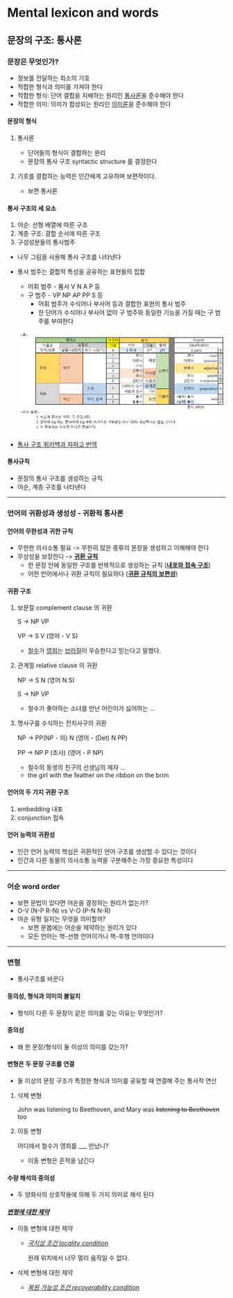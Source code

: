 # Mental lexicon and words

## 문장의 구조: 통사론

### 문장은 무엇인가?

- 정보를 전달하는 최소의 기호
- 적합한 형식과 의미를 가져야 한다
- 적합한 형식: 단어 결합을 지배하는 원리인 <u>통사론</u>을 준수해야 한다
- 적합한 의미: 의미가 합성되는 원리인 <u>의미론</u>을 준수해야 한다

#### 문장의 형식

1. 통사론	
   - 단어들의 형식이 결합하는 원리
   - 문장의 통사 구조 syntactic structure 를 결정한다 

2. 기호를 결합하는 능력은 인간에게 고유하며 보편적이다.
   -  보편 통사론 

#### 통사 구조의 세 요소

1. 어순: 선형 배열에 따른 구조
2. 계층 구조: 결합 순서에 따른 구조
3. 구성성분들의 통사범주 

- 나무 그림을 사용해 통사 구조를 나타낸다 

- 통사 범주는 결합적 특성을 공유하는 표현들의 집합

  - 어휘 범주 - 품사 V N A P 등
  - 구 범주 - VP NP AP PP S 등
    - 어휘 범주가 수식어나 부사어 등과 결합한 표현의 통사 범주
    - 한 단어가 수식어나 부사어 없이 구 범주와 동일한 기능을 가질 때는 구 범주를 부여한다 

  ![img](week04-sentence-structures-syntax.assets/img.jpg)

- [통사 구조 위키백과 파파고 번역](https://papago.naver.net/website?locale=ko&source=en&target=ko&url=https%3A%2F%2Fen.wikipedia.org%2Fwiki%2FSyntactic_Structures)

#### 통사규칙

- 문장의 통사 구조를 생성하는 규칙
- 어순, 계층 구조를 나타낸다

---

### 언어의 귀환성과 생성성 - 귀환적 통사론

#### 언어의 무한성과 귀한 규칙

- 무한한 의사소통 필요 -> 무한히 많은 종류의 문장을 생성하고 이해해야 한다
- 무상성을 보장한다 -> **<u>귀환 규칙</u>**
  - 한 문장 안에 동일한 구조를 반복적으로 생성하는 규칙 (**<u>내포와 접속 구조</u>**)
  - 어떤 언어에서나 귀환 규칙이 필요하다 (**<u>귀환 규칙의 보편성</u>**)

#### 귀환 구조

1. 보문절 complement clause 의 귀환

   S -> NP VP

   VP -> S V (영어 - V S)

   - <u>철수</u>가 <u>영희</u>는 <u>브라질</u>이 우승한다고 믿는다고 말했다.

2. 관계절 relative clause 의 귀환

   NP -> S N (영어 N S)

   S -> NP VP

   - 철수가 좋아하는 소녀를 만난 어린이가 싫어하는 ...

3. 명사구를 수식하는 전치사구의 귀환

   NP -> PP(NP - 의) N  (영어 - (Det) N PP)

   PP -> NP P (조사) (영어 - P NP)

   - 철수의 동생의 친구의 선생님의 제자 ...
   - the girl with the feather on the ribbon on the brim

#### 언어의 두 가지 귀환 구조

1.  embedding 내포
2. conjunction 접속

#### 언어 능력의 귀환성

- 인간 언어 능력의 핵심은 귀환적인 언어 구조를 생성할 수 있다는 것이다
- 인간과 다른 동물의 의사소통 능력을 구분해주는 가장 중요한 특성이다

----

### 어순 word order

- 보편 문법이 있다면 어순을 결정하는 원리가 없는가?
- O-V (N-P R-N) vs V-O (P-N N-R) 
- 어순 유형 일치는 무엇을 의미할까?
  - 보편 문봅에는 어순을 제약하는 원리가 있다
  - 모든 언어는 핵-선행 언어이거나 핵-후행 언어이다

---

### 변형 

- 통사구조를 바꾼다

#### 동의성, 형식과 의미의 불일치

- 형식이 다른 두 문장이 같은 의미를 갖는 이유는 무엇인가?

#### 중의성

- 왜 한 문장/형식이 둘 이상의 의미를 갖는가?

#### 변형은 두 문장 구조를 연결

- 둘 이상의 문장 구조가 특정한 형식과 의미를 공유할 때 연결해 주는 통사적 연산

1. 삭제 변형

   John was listening to Beethoven, and Mary was ~~listening to Beethoven~~ too

2. 이동 변형 

   어디에서 철수가 영희를 ___ 만났니?

   - 이동 변형은 흔적을 남긴다

#### 수량 해석의 중의성

- 두 양화사의 상호작용에 의해 두 가지 의미로 해석 된다 

#### ***<u>변형에 대한 제약</u>***

- 이동 변형에 대한 제약

  - *<u>국지성 조건 locality condition</u>*

    원래 위치에서 너무 멀리 움직일 수 없다.

- 삭제 변형에 대한 제약
  - *<u>복원 가능성 조건 recoverability condition</u>*